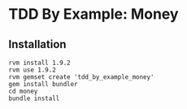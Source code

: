 # TDD By Example: Money

## Installation

    rvm install 1.9.2
    rvm use 1.9.2
    rvm gemset create 'tdd_by_example_money'
    gem install bundler
    cd money
    bundle install
